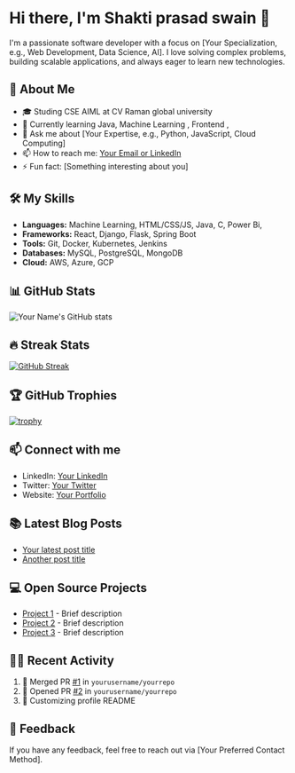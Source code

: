 # Hi there, I'm Shakti prasad swain 👋

I'm a passionate software developer with a focus on [Your Specialization, e.g., Web Development, Data Science, AI]. I love solving complex problems, building scalable applications, and always eager to learn new technologies.

## 🚀 About Me
- 🎓 Studing CSE AIML at CV Raman global university
- 🌱 Currently learning Java, Machine Learning , Frontend , 
- 💬 Ask me about [Your Expertise, e.g., Python, JavaScript, Cloud Computing]
- 📫 How to reach me: [Your Email or LinkedIn](mailto:youremail@example.com)
- ⚡ Fun fact: [Something interesting about you]

## 🛠️ My Skills
- **Languages:** Machine Learning, HTML/CSS/JS, Java, C, Power Bi,
- **Frameworks:** React, Django, Flask, Spring Boot
- **Tools:** Git, Docker, Kubernetes, Jenkins
- **Databases:** MySQL, PostgreSQL, MongoDB
- **Cloud:** AWS, Azure, GCP

## 📊 GitHub Stats
![Your Name's GitHub stats](https://github-readme-stats.vercel.app/api?username=yourusername&show_icons=true&theme=radical)

## 🔥 Streak Stats
[![GitHub Streak](https://github-readme-streak-stats.herokuapp.com/?user=yourusername&theme=dark)](https://git.io/streak-stats)

## 🏆 GitHub Trophies
[![trophy](https://github-profile-trophy.vercel.app/?username=yourusername&theme=onedark)](https://github.com/ryo-ma/github-profile-trophy)

## 📫 Connect with me
- LinkedIn: [Your LinkedIn](https://linkedin.com/in/yourprofile)
- Twitter: [Your Twitter](https://twitter.com/yourprofile)
- Website: [Your Portfolio](https://yourportfolio.com)

## 📚 Latest Blog Posts
<!-- BLOG-POST-LIST:START -->
- [Your latest post title](https://linktoyourpost.com)
- [Another post title](https://linktoanotherpost.com)
<!-- BLOG-POST-LIST:END -->

## 💻 Open Source Projects
- [Project 1](https://github.com/yourusername/project1) - Brief description
- [Project 2](https://github.com/yourusername/project2) - Brief description
- [Project 3](https://github.com/yourusername/project3) - Brief description

## 🧑‍💻 Recent Activity
<!--START_SECTION:activity-->
1. 🎉 Merged PR [#1](https://github.com/yourusername/yourrepo/pull/1) in `yourusername/yourrepo`
2. 💪 Opened PR [#2](https://github.com/yourusername/yourrepo/pull/2) in `yourusername/yourrepo`
3. 🎨 Customizing profile README
<!--END_SECTION:activity-->

## 💬 Feedback
If you have any feedback, feel free to reach out via [Your Preferred Contact Method].

